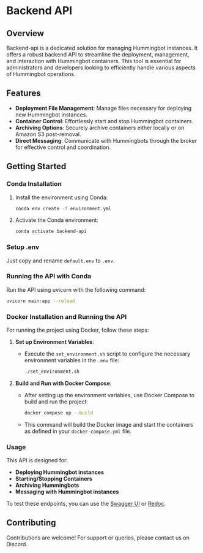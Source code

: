 # Backend API 

## Overview
Backend-api is a dedicated solution for managing Hummingbot instances. It offers a robust backend API to streamline the deployment, management, and interaction with Hummingbot containers. This tool is essential for administrators and developers looking to efficiently handle various aspects of Hummingbot operations.

## Features
- **Deployment File Management**: Manage files necessary for deploying new Hummingbot instances.
- **Container Control**: Effortlessly start and stop Hummingbot containers.
- **Archiving Options**: Securely archive containers either locally or on Amazon S3 post-removal.
- **Direct Messaging**: Communicate with Hummingbots through the broker for effective control and coordination.

## Getting Started

### Conda Installation
1. Install the environment using Conda:
   ```bash
   conda env create -f environment.yml
   ```
2. Activate the Conda environment:
   ```bash
   conda activate backend-api
   ```


### Setup .env
Just copy and rename `default.env` to `.env`.

### Running the API with Conda
Run the API using uvicorn with the following command:
   ```bash
   uvicorn main:app --reload
   ```

### Docker Installation and Running the API
For running the project using Docker, follow these steps:

1. **Set up Environment Variables**:
   - Execute the `set_environment.sh` script to configure the necessary environment variables in the `.env` file:
     ```bash
     ./set_environment.sh
     ```

2. **Build and Run with Docker Compose**:
   - After setting up the environment variables, use Docker Compose to build and run the project:
     ```bash
     docker compose up --build
     ```

   - This command will build the Docker image and start the containers as defined in your `docker-compose.yml` file.

### Usage
This API is designed for:
- **Deploying Hummingbot instances**
- **Starting/Stopping Containers**
- **Archiving Hummingbots**
- **Messaging with Hummingbot instances**

To test these endpoints, you can use the [Swagger UI](http://localhost:8000/docs) or [Redoc](http://localhost:8000/redoc).

## Contributing
Contributions are welcome! For support or queries, please contact us on Discord.
